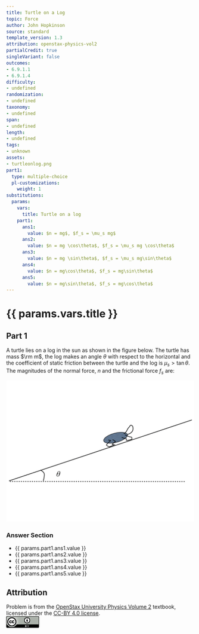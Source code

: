```yaml
---
title: Turtle on a Log
topic: Force
author: John Hopkinson
source: standard
template_version: 1.3
attribution: openstax-physics-vol2
partialCredit: true
singleVariant: false
outcomes:
- 6.9.1.1
- 6.9.1.4
difficulty:
- undefined
randomization:
- undefined
taxonomy:
- undefined
span:
- undefined
length:
- undefined
tags:
- unknown
assets:
- turtleonlog.png
part1:
  type: multiple-choice
  pl-customizations:
    weight: 1
substitutions:
  params:
    vars:
      title: Turtle on a log
    part1:
      ans1:
        value: $n = mg$, $f_s = \mu_s mg$
      ans2:
        value: $n = mg \cos\theta$, $f_s = \mu_s mg \cos\theta$
      ans3:
        value: $n = mg \sin\theta$, $f_s = \mu_s mg\sin\theta$
      ans4:
        value: $n = mg\cos\theta$, $f_s = mg\sin\theta$
      ans5:
        value: $n = mg\sin\theta$, $f_s = mg\cos\theta$
---
```

# {{ params.vars.title }}

## Part 1

A turtle lies on a log in the sun as shown in the figure below.
The turtle has mass $\rm m$, the log makes an angle $\theta$ with respect to the horizontal and the coefficient of static friction between the turtle and the log is $\mu_s > \tan\theta$.
The magnitudes of the normal force, $n$ and the frictional force $f_s$ are:

<img src="turtleonlog.png" width="800">

### Answer Section

- {{ params.part1.ans1.value }}
- {{ params.part1.ans2.value }}
- {{ params.part1.ans3.value }}
- {{ params.part1.ans4.value }}
- {{ params.part1.ans5.value }}

## Attribution

Problem is from the [OpenStax University Physics Volume 2](https://openstax.org/details/books/university-physics-volume-2) textbook, licensed under the [CC-BY 4.0 license](https://creativecommons.org/licenses/by/4.0/).<br>![Image representing the Creative Commons 4.0 BY license.](https://raw.githubusercontent.com/firasm/bits/master/by.png)